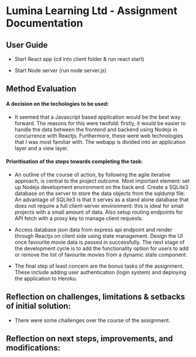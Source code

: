 # Lumina Learning Ltd - Assignment Documentation 

## User Guide 

- Start React app (cd into client folder & run react start)

- Start Node server (run node server.js)


## Method Evaluation 

#### A decision on the techologies to be used:

- It seemed that a Javascript based application would be the best way forward. The reasons for this were twofold: firstly, it would be easier to handle the data between the frontend and backend using Nodejs in concurrence with Reactjs. Furthermore, these were web technologies that I was most familiar with. The webapp is divided into an application layer and a view layer.    

#### Prioritisation of the steps towards completing the task:

- An outline of the course of action, by following the agile iterative approach, is central to the project outcome. Most important element: set up Nodejs development environment on the back end. Create a SQLite3 database on the server to store the data objects from the sqldump file. An advantage of SQLite3 is that it serves as a stand alone database that does not require a full client-server environment: this is ideal for small projects with a small amount of data. Also setup routing endpoints for API fetch with a proxy key to manage client requests. 

- Access database json data from express api endpoint and render through Reactjs on client side using state management. Design the UI once favourite movie data is passed in successfully. The next stage of the development cycle is to add the functionality option for users to add or remove the list of favourite movies from a dynamic state component.  

- The final step of least concern are the bonus tasks of the assignment. These include adding user authentication (login system) and deploying the application to Heroku. 


## Reflection on challenges, limitations & setbacks of initial solution:

- There were some challenges over the course of the assignment. 



## Reflection on next steps, improvements, and modifications:

